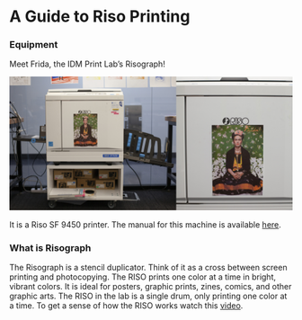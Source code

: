 # A Guide to Riso Printing
### Equipment

Meet Frida, the IDM Print Lab’s Risograph!

![](img/FRIDA.jpg)

It is a Riso SF 9450 printer. The manual for this machine is available [here](https://www.manualslib.com/products/Riso-Sf-9450-8854119.html). 

### What is Risograph

The Risograph is a stencil duplicator. Think of it as a cross between screen printing and photocopying. The RISO prints one color at a time in bright, vibrant colors. It is ideal for posters, graphic prints, zines, comics, and other graphic arts. 
The RISO in the lab is a single drum, only printing one color at a time. To get a sense of how the RISO works watch this [video](https://youtu.be/ofIh4EtGVno?si=sjgOvS4qsWB36E5z). 




